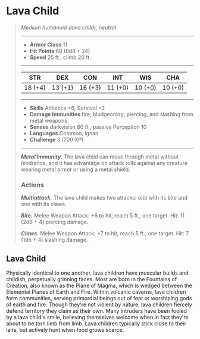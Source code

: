 # Lava Child
>*Medium humanoid (lava child), neutral*
>___
>- **Armor Class** 11
>- **Hit Points** 60 (8d8 + 24)
>- **Speed** 25 ft., climb 20 ft.
>___
>|STR|DEX|CON|INT|WIS|CHA|
>|:---:|:---:|:---:|:---:|:---:|:---:|
>|18 (+4)|13 (+1)|16 (+3)|11 (+0)|10 (+0)|10 (+0)|
>___
>- **Skills** Athletics +6, Survival +2
>- **Damage Immunities** fire; bludgeoning, piercing, and slashing from metal weapons
>- **Senses** darkvision 60 ft., passive Perception 10
>- **Languages** Common, Ignan
>- **Challenge** 3 (700 XP)
>___
>***Metal Immunity.*** The lava child can move through metal without hindrance, and it has advantage on attack rolls against any creature wearing metal armor or using a metal shield.  
>
>### Actions
>***Multiattack.*** The lava child makes two attacks: one with its bite and one with its claws.  
>
>***Bite.*** Melee Weapon Attack: +6 to hit, reach 5 ft., one target. Hit: 11 (2d6 + 4) piercing damage.  
>
>***Claws.*** Melee Weapon Attack: +7 to hit, reach 5 ft., one target. Hit: 7 (1d6 + 4) slashing damage.
## Lava Child
Physically identical to one another, lava children have muscular builds and childish, perpetually grinning faces. Most are born in the Fountains of Creation, also known as the Plane of Magma, which is wedged between the Elemental Planes of Earth and Fire. Within volcanic caverns, lava children form communities, serving primordial beings out of fear or worshiping gods of earth and fire.
Though they're not violent by nature, lava children fiercely defend territory they claim as their own. Many intruders have been fooled by a lava child's smile, believing themselves welcome when in fact they're about to be torn limb from limb. Lava children typically stick close to their lairs, but actively hunt when food grows scarce.